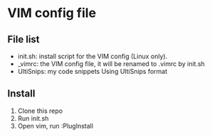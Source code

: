 VIM config file
===============


## File list

* init.sh: install script for the VIM config (Linux only).
* _vimrc: the VIM config file, it will be renamed to .vimrc by init.sh
* UltiSnips: my code snippets Using UltiSnips format

## Install

1. Clone this repo
2. Run init.sh
3. Open vim, run :PlugInstall
